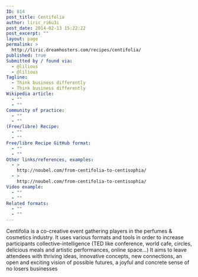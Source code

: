 ```yaml
---
ID: 814
post_title: Centifolia
author: liric_ri6u3i
post_date: 2014-02-13 15:22:22
post_excerpt: ""
layout: page
permalink: >
  http://liric.dreamhosters.com/recipes/centifolia/
published: true
Submitted by / found via:
  - @lilious
  - @lilious
Tagline:
  - Think business differently
  - Think business differently
Wikipedia article:
  - ""
  - ""
Community of practice:
  - ""
  - ""
(Free/libre) Recipe:
  - ""
  - ""
Free/libre Recipe GitHub format:
  - ""
  - ""
Other links/references, examples:
  - >
    http://noubel.com/from-centifolia-to-centisophia/
  - >
    http://noubel.com/from-centifolia-to-centisophia/
Video example:
  - ""
  - ""
Related formats:
  - ""
  - ""
---
```

Centifolia is a co-creative event gathering players in the perfumes & cosmetics industry. It uses various formats and tools in order to increase participants collective-intelligence (TED like conference, world cafe, circles, delicious meals and artistic performances, online space...) It aims to leave attendees with thriving ideas, innovative concepts, new connections, an open and exciting vision of possible futures, a joyful and concrete sense of no losers businesses
